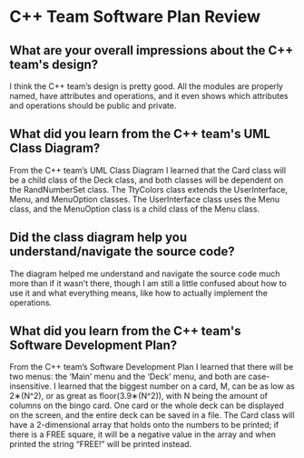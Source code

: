 # C++ Team Software Plan Review

## What are your overall impressions about the C++ team's design?
I think the C++ team’s design is pretty good. All the modules are properly named, have attributes and operations, and it even shows which attributes and operations should be public and private.

## What did you learn from the C++ team's UML Class Diagram?
From the C++ team’s UML Class Diagram I learned that the Card class will be a child class of the Deck class, and both classes will be dependent on the RandNumberSet class. The TtyColors class extends the UserInterface, Menu, and MenuOption classes. The UserInterface class uses the Menu class, and the MenuOption class is a child class of the Menu class.

## Did the class diagram help you understand/navigate the source code?
The diagram helped me understand and navigate the source code much more than if it wasn’t there, though I am still a little confused about how to use it and what everything means, like how to actually implement the operations.

## What did you learn from the C++ team's Software Development Plan?
From the C++ team’s Software Development Plan I learned that there will be two menus: the ‘Main’ menu and the ‘Deck’ menu, and both are case-insensitive. I learned that the biggest number on a card, M, can be as low as 2∗(N^2), or as great as floor(3.9∗(N^2)), with N being the amount of columns on the bingo card. One card or the whole deck can be displayed on the screen, and the entire deck can be saved in a file. The Card class will have a 2-dimensional array that holds onto the numbers to be printed; if there is a FREE square, it will be a negative value in the array and when printed the string “FREE!” will be printed instead.

